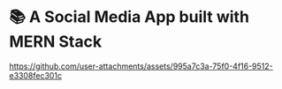 # 📚 A Social Media App built with MERN Stack

https://github.com/user-attachments/assets/995a7c3a-75f0-4f16-9512-e3308fec301c

